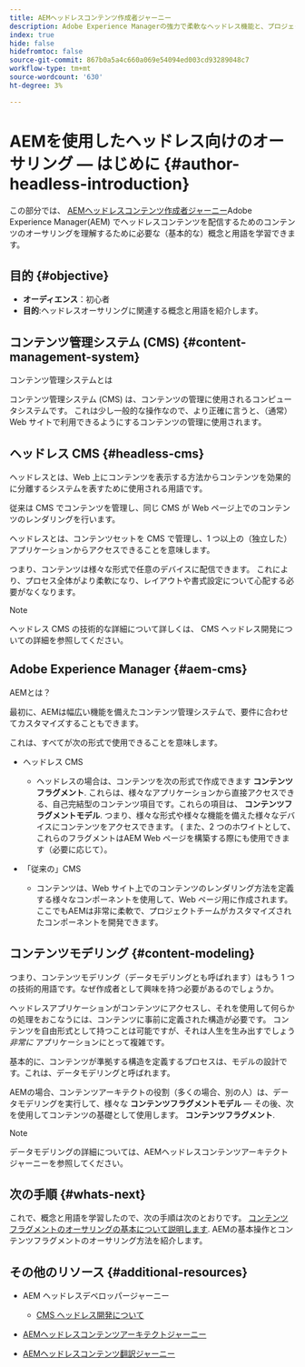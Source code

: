 ```yaml
---
title: AEMヘッドレスコンテンツ作成者ジャーニー
description: Adobe Experience Managerの強力で柔軟なヘッドレス機能と、プロジェクトのコンテンツを作成する方法の紹介です。
index: true
hide: false
hidefromtoc: false
source-git-commit: 867b0a5a4c660a069e54094ed003cd93289048c7
workflow-type: tm+mt
source-wordcount: '630'
ht-degree: 3%

---
```


# AEMを使用したヘッドレス向けのオーサリング — はじめに {#author-headless-introduction}

この部分では、 [AEMヘッドレスコンテンツ作成者ジャーニー](overview.md)Adobe Experience Manager(AEM) でヘッドレスコンテンツを配信するためのコンテンツのオーサリングを理解するために必要な（基本的な）概念と用語を学習できます。

## 目的 {#objective}

* **オーディエンス**：初心者
* **目的**:ヘッドレスオーサリングに関連する概念と用語を紹介します。

## コンテンツ管理システム (CMS) {#content-management-system}

コンテンツ管理システムとは

コンテンツ管理システム (CMS) は、コンテンツの管理に使用されるコンピュータシステムです。 これは少し一般的な操作なので、より正確に言うと、（通常）Web サイトで利用できるようにするコンテンツの管理に使用されます。

## ヘッドレス CMS {#headless-cms}

ヘッドレスとは、Web 上にコンテンツを表示する方法からコンテンツを効果的に分離するシステムを表すために使用される用語です。

従来は CMS でコンテンツを管理し、同じ CMS が Web ページ上でのコンテンツのレンダリングを行います。

ヘッドレスとは、コンテンツセットを CMS で管理し、1 つ以上の（独立した）アプリケーションからアクセスできることを意味します。

つまり、コンテンツは様々な形式で任意のデバイスに配信できます。 これにより、プロセス全体がより柔軟になり、レイアウトや書式設定について心配する必要がなくなります。

>[!NOTE]
>
>ヘッドレス CMS の技術的な詳細について詳しくは、 CMS ヘッドレス開発についての詳細を参照してください。

## Adobe Experience Manager {#aem-cms}

AEMとは？

最初に、AEMは幅広い機能を備えたコンテンツ管理システムで、要件に合わせてカスタマイズすることもできます。

これは、すべてが次の形式で使用できることを意味します。

* ヘッドレス CMS
   * ヘッドレスの場合は、コンテンツを次の形式で作成できます **コンテンツフラグメント**.
これらは、様々なアプリケーションから直接アクセスできる、自己完結型のコンテンツ項目です。これらの項目は、 **コンテンツフラグメントモデル**.
つまり、様々な形式や様々な機能を備えた様々なデバイスにコンテンツをアクセスできます。
( また、2 つのホワイトとして、これらのフラグメントはAEM Web ページを構築する際にも使用できます（必要に応じて）。

* 「従来の」CMS
   * コンテンツは、Web サイト上でのコンテンツのレンダリング方法を定義する様々なコンポーネントを使用して、Web ページ用に作成されます。 ここでもAEMは非常に柔軟で、プロジェクトチームがカスタマイズされたコンポーネントを開発できます。

## コンテンツモデリング {#content-modeling}

つまり、コンテンツモデリング（データモデリングとも呼ばれます）はもう 1 つの技術的用語です。なぜ作成者として興味を持つ必要があるのでしょうか。

ヘッドレスアプリケーションがコンテンツにアクセスし、それを使用して何らかの処理をおこなうには、コンテンツに事前に定義された構造が必要です。 コンテンツを自由形式として持つことは可能ですが、それは人生を生み出すでしょう *非常に* アプリケーションにとって複雑です。

基本的に、コンテンツが準拠する構造を定義するプロセスは、モデルの設計です。これは、データモデリングと呼ばれます。

AEMの場合、コンテンツアーキテクトの役割（多くの場合、別の人）は、データモデリングを実行して、様々な **コンテンツフラグメントモデル**  — その後、次を使用してコンテンツの基礎として使用します。 **コンテンツフラグメント**.

>[!NOTE]
>
>データモデリングの詳細については、AEMヘッドレスコンテンツアーキテクトジャーニーを参照してください。

## 次の手順 {#whats-next}

これで、概念と用語を学習したので、次の手順は次のとおりです。 [コンテンツフラグメントのオーサリングの基本について説明します](basics.md). AEMの基本操作とコンテンツフラグメントのオーサリング方法を紹介します。

## その他のリソース {#additional-resources}

* AEM ヘッドレスデベロッパージャーニー
   * [CMS ヘッドレス開発について](/help/journey-headless/developer/learn-about.md)

* [AEMヘッドレスコンテンツアーキテクトジャーニー](/help/journey-headless/architect/overview.md)

* [AEMヘッドレスコンテンツ翻訳ジャーニー](/help/journey-headless/translation/overview.md)
